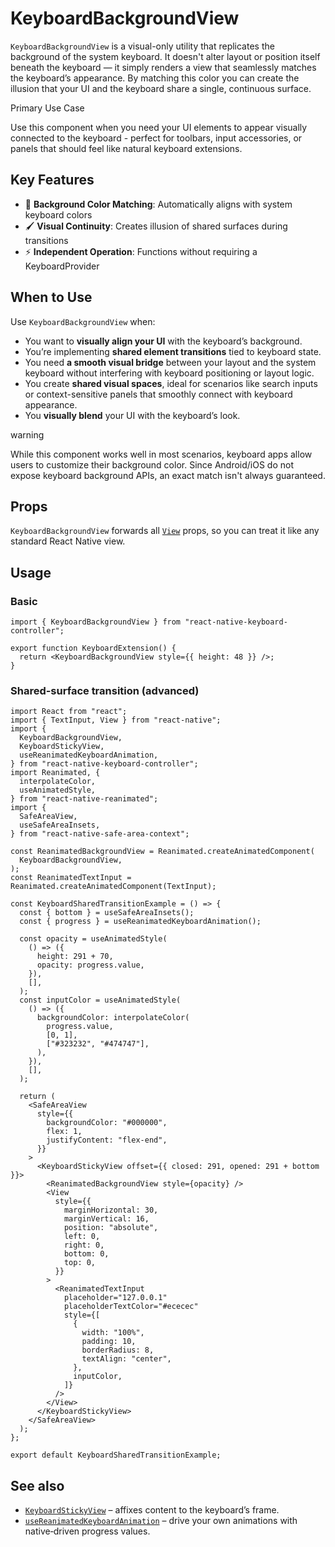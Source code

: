 # KeyboardBackgroundView

<!-- -->

`KeyboardBackgroundView` is a visual-only utility that replicates the background of the system keyboard. It doesn't alter layout or position itself beneath the keyboard — it simply renders a view that seamlessly matches the keyboard’s appearance. By matching this color you can create the illusion that your UI and the keyboard share a single, continuous surface.

Primary Use Case

Use this component when you need your UI elements to appear visually connected to the keyboard - perfect for toolbars, input accessories, or panels that should feel like natural keyboard extensions.

## Key Features[​](/react-native-keyboard-controller/pr-preview/pr-1125/docs/api/views/keyboard-background-view.md#key-features "Direct link to Key Features")

* 🎨 **Background Color Matching**: Automatically aligns with system keyboard colors
* 🖌️ **Visual Continuity**: Creates illusion of shared surfaces during transitions
* ⚡ **Independent Operation**: Functions without requiring a KeyboardProvider

## When to Use[​](/react-native-keyboard-controller/pr-preview/pr-1125/docs/api/views/keyboard-background-view.md#when-to-use "Direct link to When to Use")

Use `KeyboardBackgroundView` when:

* You want to **visually align your UI** with the keyboard’s background.
* You’re implementing **shared element transitions** tied to keyboard state.
* You need **a smooth visual bridge** between your layout and the system keyboard without interfering with keyboard positioning or layout logic.
* You create **shared visual spaces**, ideal for scenarios like search inputs or context-sensitive panels that smoothly connect with keyboard appearance.
* You **visually blend** your UI with the keyboard’s look.

warning

While this component works well in most scenarios, keyboard apps allow users to customize their background color. Since Android/iOS do not expose keyboard background APIs, an exact match isn't always guaranteed.

## Props[​](/react-native-keyboard-controller/pr-preview/pr-1125/docs/api/views/keyboard-background-view.md#props "Direct link to Props")

`KeyboardBackgroundView` forwards all [`View`](https://reactnative.dev/docs/view#props) props, so you can treat it like any standard React Native view.

## Usage[​](/react-native-keyboard-controller/pr-preview/pr-1125/docs/api/views/keyboard-background-view.md#usage "Direct link to Usage")

### Basic[​](/react-native-keyboard-controller/pr-preview/pr-1125/docs/api/views/keyboard-background-view.md#basic "Direct link to Basic")

```
import { KeyboardBackgroundView } from "react-native-keyboard-controller";

export function KeyboardExtension() {
  return <KeyboardBackgroundView style={{ height: 48 }} />;
}
```

### Shared-surface transition (advanced)[​](/react-native-keyboard-controller/pr-preview/pr-1125/docs/api/views/keyboard-background-view.md#shared-surface-transition-advanced "Direct link to Shared-surface transition (advanced)")

```
import React from "react";
import { TextInput, View } from "react-native";
import {
  KeyboardBackgroundView,
  KeyboardStickyView,
  useReanimatedKeyboardAnimation,
} from "react-native-keyboard-controller";
import Reanimated, {
  interpolateColor,
  useAnimatedStyle,
} from "react-native-reanimated";
import {
  SafeAreaView,
  useSafeAreaInsets,
} from "react-native-safe-area-context";

const ReanimatedBackgroundView = Reanimated.createAnimatedComponent(
  KeyboardBackgroundView,
);
const ReanimatedTextInput = Reanimated.createAnimatedComponent(TextInput);

const KeyboardSharedTransitionExample = () => {
  const { bottom } = useSafeAreaInsets();
  const { progress } = useReanimatedKeyboardAnimation();

  const opacity = useAnimatedStyle(
    () => ({
      height: 291 + 70,
      opacity: progress.value,
    }),
    [],
  );
  const inputColor = useAnimatedStyle(
    () => ({
      backgroundColor: interpolateColor(
        progress.value,
        [0, 1],
        ["#323232", "#474747"],
      ),
    }),
    [],
  );

  return (
    <SafeAreaView
      style={{
        backgroundColor: "#000000",
        flex: 1,
        justifyContent: "flex-end",
      }}
    >
      <KeyboardStickyView offset={{ closed: 291, opened: 291 + bottom }}>
        <ReanimatedBackgroundView style={opacity} />
        <View
          style={{
            marginHorizontal: 30,
            marginVertical: 16,
            position: "absolute",
            left: 0,
            right: 0,
            bottom: 0,
            top: 0,
          }}
        >
          <ReanimatedTextInput
            placeholder="127.0.0.1"
            placeholderTextColor="#ececec"
            style={[
              {
                width: "100%",
                padding: 10,
                borderRadius: 8,
                textAlign: "center",
              },
              inputColor,
            ]}
          />
        </View>
      </KeyboardStickyView>
    </SafeAreaView>
  );
};

export default KeyboardSharedTransitionExample;
```

## See also[​](/react-native-keyboard-controller/pr-preview/pr-1125/docs/api/views/keyboard-background-view.md#see-also "Direct link to See also")

* [`KeyboardStickyView`](/react-native-keyboard-controller/pr-preview/pr-1125/docs/api/components/keyboard-sticky-view.md) – affixes content to the keyboard’s frame.
* [`useReanimatedKeyboardAnimation`](/react-native-keyboard-controller/pr-preview/pr-1125/docs/api/hooks/keyboard/use-reanimated-keyboard-animation.md) – drive your own animations with native‑driven progress values.

